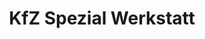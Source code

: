 ---
title: "KfZ Spezial Werkstatt"
url: /offenbach-am-main/kfz-spezial-werkstatt/
shop: Autowerkstatt
---
